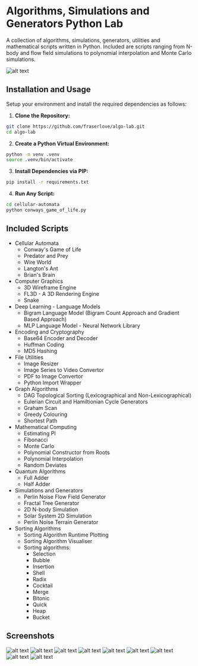 # Algorithms, Simulations and Generators Python Lab
A collection of algorithms, simulations, generators, utilities and mathematical scripts written in Python. Included are scripts ranging from N-body and flow field simulations to polynomial interpolation and Monte Carlo simulations.

![alt text](https://fraser.love/content/images/size/w2000/2023/07/Screenshot-2021-07-07-at-13.34.44-2.png)

## Installation and Usage
Setup your environment and install the required dependencies as follows:

1. **Clone the Repository:**
```bash
git clone https://github.com/fraserlove/algo-lab.git
cd algo-lab
```

2. **Create a Python Virtual Environment:**
```bash
python -m venv .venv
source .venv/bin/activate
```

3. **Install Dependencies via PIP:**

```bash
pip install -r requirements.txt
```
4. **Run Any Script:**
```bash
cd cellular-automata
python conways_game_of_life.py
```

## Included Scripts
  - Cellular Automata
    - Conway's Game of Life
    - Predator and Prey
    - Wire World
    - Langton's Ant
    - Brian's Brain
  - Computer Graphics
    - 3D Wireframe Engine 
    - FL3D - A 3D Rendering Engine
    - Snake
  -  Deep Learning
    - Language Models
       - Bigram Language Model (Bigram Count Approach and Gradient Based Approach)
       - MLP Language Model
    - Neural Network Library
  - Encoding and Cryptography
    - Base64 Encoder and Decoder
    - Huffman Coding
    - MD5 Hashing
  - File Utilities
    - Image Resizer
    - Image Series to Video Convertor
    - PDF to Image Convertor
    - Python Import Wrapper
  - Graph Algorithms
    - DAG Topological Sorting (Lexicographical and Non-Lexicographical)
    - Eulerian Circuit and Hamiltionian Cycle Generators
    - Graham Scan
    - Greedy Colouring
    - Shortest Path
  - Mathematical Computing
    - Estimating PI
    - Fibonacci
    - Monte Carlo
    - Polynomial Constructor from Roots
    - Polynomial Interpolation
    - Random Deviates
  - Quantum Algorithms
    - Full Adder
    - Half Adder
  - Simulations and Generators
    - Perlin Noise Flow Field Generator
    - Fractal Tree Generator
    - 2D N-body Simulation
    - Solar System 2D Simulation
    - Perlin Noise Terrain Generator
  - Sorting Algorithms
    - Sorting Algorithm Runtime Plotting
    - Sorting Algorithm Visualiser
    - Sorting algorithms:
      - Selection
      - Bubble
      - Insertion
      - Shell
      - Radix
      - Cocktail
      - Merge
      - Bitonic
      - Quick
      - Heap
      - Bucket

## Screenshots
![alt text](https://fraser.love/content/images/2023/07/Screenshot-2021-07-05-at-21.53.25.png)
![alt text](https://fraser.love/content/images/2023/07/1325.jpg)
![alt text](https://fraser.love/content/images/2023/07/Screenshot-2021-07-05-at-14.01.01.png)
![alt text](https://fraser.love/content/images/2023/07/Screenshot-2021-07-07-at-13.34.44.png)
![alt text](https://fraser.love/content/images/2023/07/Screenshot-2021-07-07-at-16.52.06.png)
![alt text](https://fraser.love/content/images/2023/07/Screenshot-2021-07-07-at-23.15.47.png)
![alt text](https://fraser.love/content/images/2023/07/Screenshot-2021-07-07-at-12.20.33.png)
![alt text](https://fraser.love/content/images/2023/07/Screenshot-2021-07-07-at-16.57.03.png)
![alt text](https://fraser.love/content/images/2023/07/Screenshot-2021-07-05-at-182105.png)
